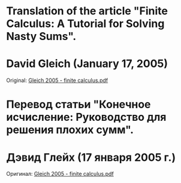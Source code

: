 # Translation of the article "Finite Calculus: A Tutorial for Solving Nasty Sums". 
# David Gleich (January 17, 2005)
Original: [Gleich 2005 - finite calculus.pdf](https://www.cs.purdue.edu/homes/dgleich/publications/Gleich%202005%20-%20finite%20calculus.pdf)

# Перевод статьи "Конечное исчисление: Руководство для решения плохих сумм". 
# Дэвид Глейх (17 января 2005 г.)
Оригинал: [Gleich 2005 - finite calculus.pdf](https://www.cs.purdue.edu/homes/dgleich/publications/Gleich%202005%20-%20finite%20calculus.pdf)
